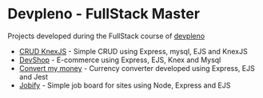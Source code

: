 # Devpleno - FullStack Master

Projects developed during the FullStack course of [devpleno](https://lp.devpleno.com/)

- [CRUD KnexJS](./crud_knexjs) - Simple CRUD using Express, mysql, EJS and KnexJS
- [DevShop](./devshop) - E-commerce using Express, EJS, Knex and Mysql
- [Convert my money](./currency) - Currency converter developed using Express, EJS and Jest
- [Jobify](./jobify) - Simple job board for sites using Node, Express and EJS

